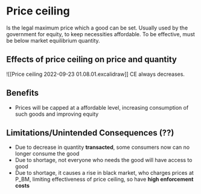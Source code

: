# Price ceiling
Is the legal maximum price which a good can be set. Usually used by the government for equity, to keep necessities affordable. 
To be effective, must be below market equilibrium quantity. 

## Effects of price ceiling on price and quantity
![[Price ceiling 2022-09-23 01.08.01.excalidraw]]
CE always decreases.

## Benefits
- Prices will be capped at a affordable level, increasing consumption of such goods and improving equity

## Limitations/Unintended Consequences (??)
- Due to decrease in quantity **transacted**, some consumers now can no longer consume the good
- Due to shortage, not everyone who needs the good will have access to good
- Due to shortage, it causes a rise in black market, who charges prices at P_BM, limiting effectiveness of price ceiling, so have **high enforcement costs**
